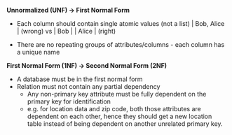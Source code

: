 **Unnormalized (UNF) -> First Normal Form**
- Each column should contain single atomic values (not a list)
| Bob, Alice | (wrong)
vs
| Bob  |
| Alice | (right)

- There are no repeating groups of attributes/columns - each column has a unique name

**First Normal Form (1NF) -> Second Normal Form (2NF)**
- A database must be in the first normal form
- Relation must not contain any partial dependency
	- Any non-primary key attribute must be fully dependent on the primary key for identification
	- e.g. for location data and zip code, both those attributes are dependent on each other, hence they should get a new location table instead of being dependent on another unrelated primary key. 